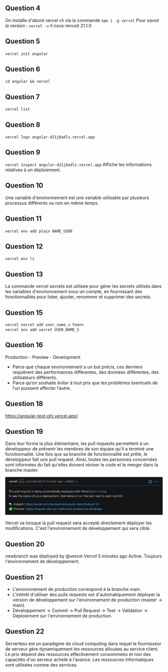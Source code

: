 ## Question 4
On installe d'abord vercel cli via la commande
`npm i -g vercel`
Pour savoir la version : `vercel -v`
Il nous renvoit 21.1.0

## Question 5
`vercel init angular`

## Question 6
`cd angular && vercel`

## Question 7
`vercel list`

## Question 8
`vercel logs angular-d21j8adlz.vercel.app`

## Question 9
`vercel inspect angular-d21j8adlz.vercel.app`
Affiche les informations relatives à un déploiement.

## Question 10
Une variable d'environnement est une variable utilisable par plusieurs processus différents ou non en même temps.

## Question 11
`vercel env add plain NAME_USER`

## Question 12
`vercel env ls`

## Question 13
La commande vercel secrets est utilisée pour gérer les secrets utilisés dans les variables d'environnement sous un compte, en fournissant des fonctionnalités pour lister, ajouter, renommer et supprimer des secrets.

## Question 15
```
vercel secret add user_name_s Yoann
vercel env add secret USER_NAME_S
```

## Question 16
Production - Preview - Development
- Parce que chaque environnement a un but précis, ces derniers requièrent des performances différentes, des données différentes, des utilisateurs différents.
- Parce qu’on souhaite éviter à tout prix que les problèmes éventuels de l’un puissent affecter l’autre.

## Question 18
https://angular-test-phi.vercel.app/

## Question 19
Dans leur forme la plus élémentaire, les pull requests permettent à un développeur de prévenir les membres de son équipe qu'il a terminé une fonctionnalité. Une fois que sa branche de fonctionnalité est prête, le développeur fait une pull request. Ainsi, toutes les personnes concernées sont informées du fait qu'elles doivent réviser le code et le merger dans la branche master.

![capture](https://github.com/PlodPemss/angular-test/blob/master/capture.PNG)

Vercel va lorsque la pull request sera accepté directement déployer les modifications. C'est l'environnement de développement qui sera ciblé.

## Question 20
newbranch was deployed by @vercel Vercel 5 minutes ago Active.
Toujours l'environnement de développement.

## Question 21
- L'environnement de production correspond à la branche main.
- L'intérêt d'utiliser des pulls requests est d'automatiquement déployer la version de développement sur l'environnement de production (master -> main).
- Développement -> Commit -> Pull Request -> Test -> Validation -> Déploiement sur l'environnement de production

## Question 22
Serverless est un paradigme de cloud computing dans lequel le fournisseur de serveur gère dynamiquement les ressources allouées au service client. Le prix dépend des ressources effectivement consommées et non des capacités d'un serveur acheté à l'avance. Les ressources informatiques sont utilisées comme des services.